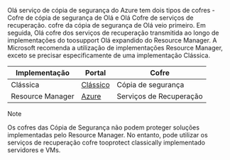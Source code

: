 Olá serviço de cópia de segurança do Azure tem dois tipos de cofres - Cofre de cópia de segurança de Olá e Olá Cofre de serviços de recuperação. cofre da cópia de segurança de Olá veio primeiro. Em seguida, Olá cofre dos serviços de recuperação transmitida ao longo de implementações do toosupport Olá expandido do Resource Manager. A Microsoft recomenda a utilização de implementações Resource Manager, exceto se precisar especificamente de uma implementação Clássica.

| **Implementação** | **Portal** | **Cofre** |
| --- | --- | --- |
| Clássica |[Clássico](https://manage.windowsazure.com) |Cópia de segurança |
| Resource Manager |[Azure](https://portal.azure.com) |Serviços de Recuperação |

> [!NOTE]
> Os cofres das Cópia de Segurança não podem proteger soluções implementadas pelo Resource Manager. No entanto, pode utilizar os serviços de recuperação cofre tooprotect classically implementado servidores e VMs.  
> 
> 

